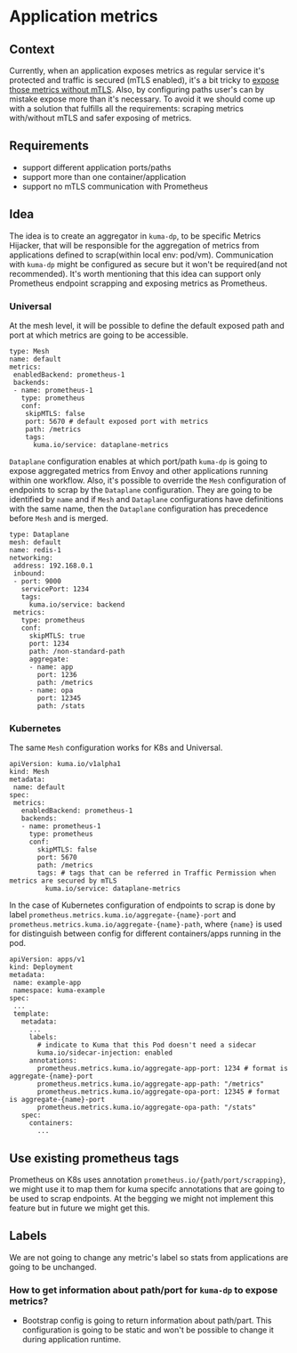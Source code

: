 # Application metrics
 
## Context
 
Currently, when an application exposes metrics as regular service it's protected and traffic is secured (mTLS enabled), it's a bit tricky
to [expose those metrics without mTLS](https://kuma.io/docs/dev/policies/traffic-metrics/#expose-metrics-from-applications). Also, by configuring paths user's can by mistake expose more than it's necessary. To avoid it we should come up with a solution that fulfills all the requirements: scraping metrics with/without mTLS and safer exposing of metrics.
 
## Requirements
* support different application ports/paths
* support more than one container/application
* support no mTLS communication with Prometheus
 
## Idea
 
The idea is to create an aggregator in `kuma-dp`, to be specific Metrics Hijacker, that will be responsible for the aggregation of metrics from applications defined to scrap(within local env: pod/vm). Communication with `kuma-dp` might be configured as secure but it won't be required(and not recommended). It's worth mentioning that this idea can support only Prometheus endpoint scrapping and exposing metrics as Prometheus.
 
### Universal
At the mesh level, it will be possible to define the default exposed path and port at which metrics are going to be accessible.
```
type: Mesh
name: default
metrics:
 enabledBackend: prometheus-1
 backends:
 - name: prometheus-1
   type: prometheus
   conf:
    skipMTLS: false
    port: 5670 # default exposed port with metrics 
    path: /metrics
    tags:   
      kuma.io/service: dataplane-metrics
```
`Dataplane` configuration enables at which port/path `kuma-dp` is going to expose aggregated metrics from Envoy and other applications running within one workflow. Also, it's possible to override the `Mesh` configuration of endpoints to scrap by the `Dataplane` configuration. They are going to be identified by `name` and if `Mesh` and `Dataplane` configurations have definitions with the same name, then the `Dataplane` configuration has precedence before `Mesh` and is merged.
```
type: Dataplane
mesh: default
name: redis-1
networking:
 address: 192.168.0.1
 inbound:
 - port: 9000
   servicePort: 1234
   tags:
     kuma.io/service: backend
 metrics:
   type: prometheus
   conf:
     skipMTLS: true
     port: 1234
     path: /non-standard-path
     aggregate:
     - name: app
       port: 1236
       path: /metrics
     - name: opa
       port: 12345
       path: /stats
```
 
### Kubernetes
 
The same `Mesh` configuration works for K8s and Universal.
```
apiVersion: kuma.io/v1alpha1
kind: Mesh
metadata:
 name: default
spec:
 metrics:
   enabledBackend: prometheus-1
   backends:
   - name: prometheus-1
     type: prometheus
     conf:
       skipMTLS: false
       port: 5670
       path: /metrics
       tags: # tags that can be referred in Traffic Permission when metrics are secured by mTLS 
         kuma.io/service: dataplane-metrics
```
In the case of Kubernetes configuration of endpoints to scrap is done by label `prometheus.metrics.kuma.io/aggregate-{name}-port` and `prometheus.metrics.kuma.io/aggregate-{name}-path`, where `{name}` is used for distinguish between config for different containers/apps running in the pod.
 
```
apiVersion: apps/v1
kind: Deployment
metadata:
 name: example-app
 namespace: kuma-example
spec:
 ...
 template:
   metadata:
     ...
     labels:
       # indicate to Kuma that this Pod doesn't need a sidecar
       kuma.io/sidecar-injection: enabled
     annotations:
       prometheus.metrics.kuma.io/aggregate-app-port: 1234 # format is aggregate-{name}-port
       prometheus.metrics.kuma.io/aggregate-app-path: "/metrics"
       prometheus.metrics.kuma.io/aggregate-opa-port: 12345 # format is aggregate-{name}-port
       prometheus.metrics.kuma.io/aggregate-opa-path: "/stats"
   spec:
     containers:
       ...
```
 
## Use existing prometheus tags

Prometheus on K8s uses annotation `prometheus.io/{path/port/scrapping}`, we might use it to map them for kuma specifc 
annotations that are going to be used to scrap endpoints. At the begging we might not implement this feature but in future we might get this.

## Labels

We are not going to change any metric's label so stats from applications are going to be unchanged.

### How to get information about path/port for `kuma-dp` to expose metrics?
 
 * Bootstrap config is going to return information about path/part. This configuration is going to be static and won't be possible to change it during application runtime.
